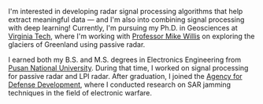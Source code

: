 

I'm interested in developing radar signal processing algorithms that help extract meaningful data — and I'm also into combining signal processing with deep learning! Currently, I'm pursuing my Ph.D. in Geosciences at [Virginia Tech](https://www.vt.edu/), where I'm working with [Professor Mike Willis](https://scholar.google.com/citations?hl=en&user=EsBarIgAAAAJ&view_op=list_works&sortby=pubdate) on exploring the glaciers of Greenland using passive radar.

I earned both my B.S. and M.S. degrees in Electronics Engineering from [Pusan National University](https://www.pusan.ac.kr/eng/Main.do). During that time, I worked on signal processing for passive radar and LPI radar. After graduation, I joined the [Agency for Defense Development](https://www.add.re.kr/eps), where I conducted research on SAR jamming techniques in the field of electronic warfare.
